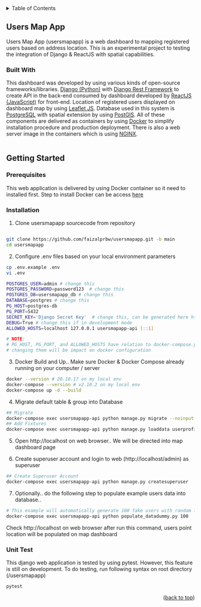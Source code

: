 <!-- TABLE OF CONTENTS -->

<details>

<summary>Table of Contents</summary>

<ol>

<li>

<a  href="#users-map-app">Users Map App</a>

<ul>

<li><a  href="#built-with">Built With</a></li>

</ul>

</li>

<li>

<a  href="#getting-started">Getting Started</a>

<ul>

<li><a  href="#prerequisites">Prerequisites</a></li>

<li><a  href="#installation">Installation</a></li>

</ul>

</li>

</ol>

</details>

<!-- ABOUT THE PROJECT -->

## Users Map App

Users Map App (usersmapapp) is a web dashboard to mapping registered users based on address location. This is an experimental project to testing the integration of Django & ReactJS with spatial capabilities.
  
### Built With
This dashboard was developed by using various kinds of open-source frameworks/libraries. <a href='https://www.djangoproject.com/'>Django (Python)</a> with <a href='https://www.django-rest-framework.org/'>Django Rest Framework</a> to create API in the back-end consumed by dashboard developed by <a href='https://reactjs.org/'>ReactJS (JavaScript)</a> for front-end. Location of registered users displayed on dashboard map by using <a href='https://leafletjs.com/'>Leaflet JS<a>. Database used in this system is <a href='https://www.postgresql.org/'>PostgreSQL</a> with spatial extension by using <a href='https://postgis.net/'>PostGIS</a>. All of these components are delivered as containers by using <a href='https://www.docker.com/'>Docker</a> to simplify installation procedure and production deployment. There is also a web server image in the containers which is using <a href='https://www.nginx.com/'>NGINX</a>.  

<image>

<!-- GETTING STARTED -->

## Getting Started


### Prerequisites

This web application is delivered by using Docker container so it need to installed first. Step to install Docker can be access <a href='https://docs.docker.com/get-started/'>here</a>  

### Installation
1. Clone usersmapapp sourcecode from repository
```sh

git clone https://github.com/faizalprbw/usersmapapp.git -b main
cd usersmapapp

```

2. Configure .env files based on your local environment parameters

```sh
cp .env.example .env
vi .env
```
```sh
POSTGRES_USER=admin # change this
POSTGRES_PASSWORD=password123  # change this
POSTGRES_DB=usersmapapp_db # change this
DATABASE=postgres # change this
PG_HOST=postgres-db
PG_PORT=5432
SECRET_KEY='Django Secret Key'  # change this, can be generated here https://djecrety.ir/
DEBUG=True # change this if in development mode
ALLOWED_HOSTS=localhost 127.0.0.1 usersmapapp-api [::1]

# NOTE:
# PG_HOST, PG_PORT, and ALLOWED_HOSTS have relation to docker-compose.yml, 
# changing them will be impact on docker configuration
```

3. Docker Build and Up.. Make sure Docker & Docker Compose already running on your computer / server

```sh
docker --version # 20.10.17 on my local env
docker-compose --version # v2.10.2 on my local env
docker-compose up -d --build
```

4. Migrate default table & group into Database

```sh
## Migrate 
docker-compose exec usersmapapp-api python manage.py migrate --noinput
## Add Fixtures
docker-compose exec usersmapapp-api python manage.py loaddata userprofile/fixtures/group.json
```

5. Open http://localhost on web browser.. We will be directed into map dashboard page

6. Create superuser account and login to web (http://localhost/admin) as superuser
```sh
## Create Superuser Account
docker-compose exec usersmapapp-api python manage.py createsuperuser
```
7. Optionally.. do the following step to populate example users data into database..
  
```sh
# This example will automatically generate 100 fake users with random location coordinate
docker-compose exec usersmapapp-api python populate_datadummy.py 100
```
Check http://localhost on web browser after run this command, users point location will be populated on map dashboard


### Unit Test
This django web application is tested by using pytest. However, this feature is still on development. To do testing, run following syntax on root directory (/usersmapapp)
```
pytest
```

<p  align="right">(<a  href="#readme-top">back to top</a>)</p>
